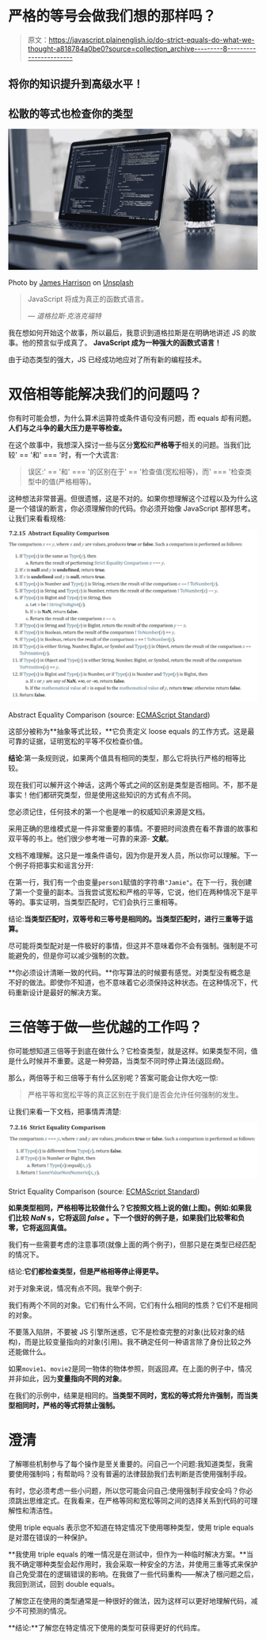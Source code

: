 # 严格的等号会做我们想的那样吗？

> 原文：<https://javascript.plainenglish.io/do-strict-equals-do-what-we-thought-a818784a0be0?source=collection_archive---------8----------------------->

## 将你的知识提升到高级水平！

## 松散的等式也检查你的类型

![](img/ca229534d9ff7ef7dac7b3b853a6f458.png)

Photo by [James Harrison](https://unsplash.com/@jstrippa?utm_source=unsplash&utm_medium=referral&utm_content=creditCopyText) on [Unsplash](https://unsplash.com/s/photos/programming?utm_source=unsplash&utm_medium=referral&utm_content=creditCopyText)

> JavaScript 将成为真正的函数式语言。
> 
> — *道格拉斯·克洛克福特*

我在想如何开始这个故事，所以最后，我意识到道格拉斯是在明确地讲述 JS 的故事。他的预言似乎成真了。 **JavaScript 成为一种强大的函数式语言！**

由于动态类型的强大，JS 已经成功地应对了所有新的编程技术。

# 双倍相等能解决我们的问题吗？

你有时可能会想，为什么算术运算符或条件语句没有问题，而 equals 却有问题。**人们与之斗争的最大压力是平等检查。**

在这个故事中，我想深入探讨一些与区分**宽松**和**严格等于**相关的问题。当我们比较' == '和' === '时，有一个大谎言:

> 误区:' == '和' === '的区别在于' == '检查值(宽松相等)，而' === '检查类型中的值(严格相等)。

这种想法非常普遍。但很遗憾，这是不对的。如果你想理解这个过程以及为什么这是一个错误的断言，你必须理解你的代码。你必须开始像 JavaScript 那样思考。让我们来看看规格:

![](img/f080d12e3bb3b4361317b6a0ffdf49e3.png)

Abstract Equality Comparison (source: [ECMAScript Standard](https://www.ecma-international.org/ecma-262/#sec-abstract-equality-comparison))

这部分被称为**抽象等式比较，**它负责定义 loose equals 的工作方式。这是最可靠的证据，证明宽松的平等不仅检查价值。

**结论**:第一条规则说，如果两个值具有相同的类型，那么它将执行严格的相等比较。

现在我们可以解开这个神话，这两个等式之间的区别是类型是否相同。不，那不是事实！他们都研究类型，但是使用这些知识的方式有点不同。

您必须记住，任何技术的第一个也是唯一的权威知识来源是文档。

采用正确的思维模式是一件非常重要的事情。不要把时间浪费在看不靠谱的故事和双平等的书上。他们很少参考唯一可靠的来源- **文献**。

文档不难理解。这只是一堆条件语句，因为你是开发人员，所以你可以理解。下一个例子将把事实和谣言分开:

在第一行，我们有一个由变量`person1`赋值的字符串`"Jamie"`。在下一行，我创建了第一个变量的副本。当我尝试宽松和严格的平等，它说，他们在两种情况下是平等的。事实证明，当类型匹配时，它们会执行三重相等。

结论:**当类型匹配时，双等号和三等号是相同的。当类型匹配时，进行三重等于运算。**

尽可能将类型配对是一件极好的事情，但这并不意味着你不会有强制。强制是不可能避免的，但是你可以减少强制的次数。

**你必须设计清晰一致的代码。**你写算法的时候要有感觉。对类型没有概念是不好的做法。即使你不知道，也不意味着它必须保持这种状态。在这种情况下，代码重新设计是最好的解决方案。

# 三倍等于做一些优越的工作吗？

你可能想知道三倍等于到底在做什么？它检查类型，就是这样。如果类型不同，值是什么时候并不重要。这是一种旁路，当类型不同时停止算法(返回*假*)。

那么，两倍等于和三倍等于有什么区别呢？答案可能会让你大吃一惊:

> 严格平等和宽松平等的真正区别在于我们是否会允许任何强制的发生。

让我们来看一下文档，把事情弄清楚:

![](img/8cf867dfb8e90da8f902fdb39c859948.png)

Strict Equality Comparison (source: [ECMAScript Standard](https://www.ecma-international.org/ecma-262/#sec-strict-equality-comparison))

**如果类型相同，严格相等比较做什么？它按照文档上说的做(上图)。例如:如果我们比较 *NaN* s，它将返回 *false* 。下一个很好的例子是，如果我们比较零和负零，它将返回真值。**

我们有一些需要考虑的注意事项(就像上面的两个例子)，但那只是在类型已经匹配的情况下。

结论:**它们都检查类型，但是严格相等停止得更早。**

对于对象来说，情况有点不同。我举个例子:

我们有两个不同的对象。它们有什么不同，它们有什么相同的性质？它们不是相同的对象。

不要落入陷阱，不要被 JS 引擎所迷惑，它不是检查完整的对象(比较对象的结构)，而是比较变量指向的对象(引用)。我不确定任何一种语言除了身份比较之外还能做什么。

如果`movie1`、`movie2`是同一物体的物体参照，则返回*真*。在上面的例子中，情况并非如此，因为**变量指向不同的对象**。

在我们的示例中，结果是相同的。**当类型不同时，宽松的等式将允许强制，而当类型相同时，严格的等式将禁止强制。**

# 澄清

了解哪些机制参与了每个操作是至关重要的。问自己一个问题:我知道类型，我需要使用强制吗；有帮助吗？没有普遍的法律鼓励我们去判断是否使用强制手段。

有时，您必须考虑一些小问题，所以您可能会问自己:使用强制手段安全吗？你必须跳出思维定式。在我看来，在严格等同和宽松等同之间的选择关系到代码的可理解性和清洁性。

使用 triple equals 表示您不知道在特定情况下使用哪种类型，使用 triple equals 是对潜在错误的一种保护。

**我使用 triple equals 的唯一情况是在测试中，但作为一种临时解决方案。**当我不确定哪种类型会起作用时，我会采取一种安全的方法，并使用三重等式来保护自己免受潜在的逻辑错误的影响。在我做了一些代码重构——解决了根问题之后，我回到测试，回到 double equals。

了解您正在使用的类型通常是一种很好的做法，因为这样可以更好地理解代码，减少不可预测的情况。

**结论:**了解您在特定情况下使用的类型可获得更好的代码库。